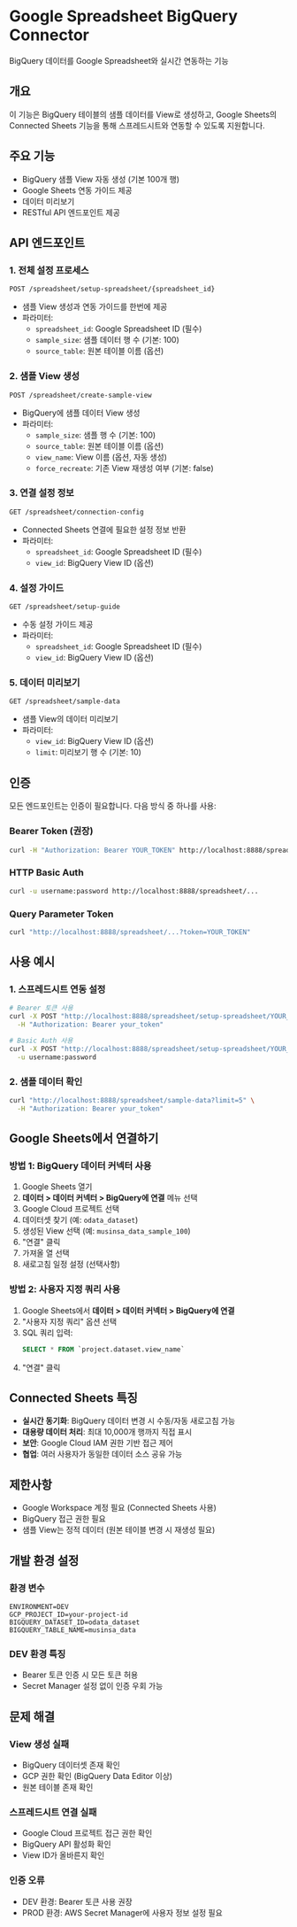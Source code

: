 # Google Spreadsheet BigQuery Connector

BigQuery 데이터를 Google Spreadsheet와 실시간 연동하는 기능

## 개요

이 기능은 BigQuery 테이블의 샘플 데이터를 View로 생성하고, Google Sheets의 Connected Sheets 기능을 통해 스프레드시트와 연동할 수 있도록 지원합니다.

## 주요 기능

- BigQuery 샘플 View 자동 생성 (기본 100개 행)
- Google Sheets 연동 가이드 제공
- 데이터 미리보기
- RESTful API 엔드포인트 제공

## API 엔드포인트

### 1. 전체 설정 프로세스
```
POST /spreadsheet/setup-spreadsheet/{spreadsheet_id}
```
- 샘플 View 생성과 연동 가이드를 한번에 제공
- 파라미터:
  - `spreadsheet_id`: Google Spreadsheet ID (필수)
  - `sample_size`: 샘플 데이터 행 수 (기본: 100)
  - `source_table`: 원본 테이블 이름 (옵션)

### 2. 샘플 View 생성
```
POST /spreadsheet/create-sample-view
```
- BigQuery에 샘플 데이터 View 생성
- 파라미터:
  - `sample_size`: 샘플 행 수 (기본: 100)
  - `source_table`: 원본 테이블 이름 (옵션)
  - `view_name`: View 이름 (옵션, 자동 생성)
  - `force_recreate`: 기존 View 재생성 여부 (기본: false)

### 3. 연결 설정 정보
```
GET /spreadsheet/connection-config
```
- Connected Sheets 연결에 필요한 설정 정보 반환
- 파라미터:
  - `spreadsheet_id`: Google Spreadsheet ID (필수)
  - `view_id`: BigQuery View ID (옵션)

### 4. 설정 가이드
```
GET /spreadsheet/setup-guide
```
- 수동 설정 가이드 제공
- 파라미터:
  - `spreadsheet_id`: Google Spreadsheet ID (필수)
  - `view_id`: BigQuery View ID (옵션)

### 5. 데이터 미리보기
```
GET /spreadsheet/sample-data
```
- 샘플 View의 데이터 미리보기
- 파라미터:
  - `view_id`: BigQuery View ID (옵션)
  - `limit`: 미리보기 행 수 (기본: 10)

## 인증

모든 엔드포인트는 인증이 필요합니다. 다음 방식 중 하나를 사용:

### Bearer Token (권장)
```bash
curl -H "Authorization: Bearer YOUR_TOKEN" http://localhost:8888/spreadsheet/...
```

### HTTP Basic Auth
```bash
curl -u username:password http://localhost:8888/spreadsheet/...
```

### Query Parameter Token
```bash
curl "http://localhost:8888/spreadsheet/...?token=YOUR_TOKEN"
```

## 사용 예시

### 1. 스프레드시트 연동 설정
```bash
# Bearer 토큰 사용
curl -X POST "http://localhost:8888/spreadsheet/setup-spreadsheet/YOUR_SPREADSHEET_ID?sample_size=100" \
  -H "Authorization: Bearer your_token"

# Basic Auth 사용
curl -X POST "http://localhost:8888/spreadsheet/setup-spreadsheet/YOUR_SPREADSHEET_ID?sample_size=100" \
  -u username:password
```

### 2. 샘플 데이터 확인
```bash
curl "http://localhost:8888/spreadsheet/sample-data?limit=5" \
  -H "Authorization: Bearer your_token"
```

## Google Sheets에서 연결하기

### 방법 1: BigQuery 데이터 커넥터 사용

1. Google Sheets 열기
2. **데이터 > 데이터 커넥터 > BigQuery에 연결** 메뉴 선택
3. Google Cloud 프로젝트 선택
4. 데이터셋 찾기 (예: `odata_dataset`)
5. 생성된 View 선택 (예: `musinsa_data_sample_100`)
6. "연결" 클릭
7. 가져올 열 선택
8. 새로고침 일정 설정 (선택사항)

### 방법 2: 사용자 지정 쿼리 사용

1. Google Sheets에서 **데이터 > 데이터 커넥터 > BigQuery에 연결**
2. "사용자 지정 쿼리" 옵션 선택
3. SQL 쿼리 입력:
   ```sql
   SELECT * FROM `project.dataset.view_name`
   ```
4. "연결" 클릭

## Connected Sheets 특징

- **실시간 동기화**: BigQuery 데이터 변경 시 수동/자동 새로고침 가능
- **대용량 데이터 처리**: 최대 10,000개 행까지 직접 표시
- **보안**: Google Cloud IAM 권한 기반 접근 제어
- **협업**: 여러 사용자가 동일한 데이터 소스 공유 가능

## 제한사항

- Google Workspace 계정 필요 (Connected Sheets 사용)
- BigQuery 접근 권한 필요
- 샘플 View는 정적 데이터 (원본 테이블 변경 시 재생성 필요)

## 개발 환경 설정

### 환경 변수
```env
ENVIRONMENT=DEV
GCP_PROJECT_ID=your-project-id
BIGQUERY_DATASET_ID=odata_dataset
BIGQUERY_TABLE_NAME=musinsa_data
```

### DEV 환경 특징
- Bearer 토큰 인증 시 모든 토큰 허용
- Secret Manager 설정 없이 인증 우회 가능

## 문제 해결

### View 생성 실패
- BigQuery 데이터셋 존재 확인
- GCP 권한 확인 (BigQuery Data Editor 이상)
- 원본 테이블 존재 확인

### 스프레드시트 연결 실패
- Google Cloud 프로젝트 접근 권한 확인
- BigQuery API 활성화 확인
- View ID가 올바른지 확인

### 인증 오류
- DEV 환경: Bearer 토큰 사용 권장
- PROD 환경: AWS Secret Manager에 사용자 정보 설정 필요